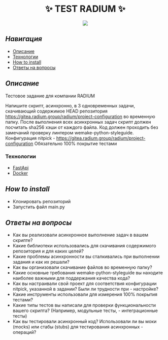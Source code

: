 <h1 align="center">✨ TEST RADIUM ✨</h1>

<p align="center">  
<img src="https://img.shields.io/badge/python-3.12 -blueviolet.svg">

</p>


## ***Навигация***
- [Описание](#описание)
- [Технологии](#Технологии)
- [How to install](#how_to_install)
- [Ответы на вопросы](#questions)

<a name="описание"></a> 
## ***Описание***

Тестовое задание для компании RADIUM

Напишите скрипт, асинхронно, в 3 одновременных задачи, скачивающий содержимое HEAD репозитория https://gitea.radium.group/radium/project-configuration во временную папку.
После выполнения всех асинхронных задач скрипт должен посчитать sha256 хэши от каждого файла.
Код должен проходить без замечаний проверку линтером wemake-python-styleguide. Конфигурация nitpick - https://gitea.radium.group/radium/project-configuration
Обязательно 100% покрытие тестами

<a name="computer_vision_and_machine_learning"></a> 
### Технологии

- [FastApi](https://fastapi.tiangolo.com/)
- [Docker](https://www.docker.com/)

<a name="how_to_install"></a> 
## ***How to install***


- Клонировать репозиторий
- Запустить файл main.py

<a name="questions"></a> 
## ***Ответы на вопросы***

- Как вы реализовали асинхронное выполнение задач в вашем скрипте?
- Какие библиотеки использовались для скачивания содержимого репозитория и для каких целей?
- Какие проблемы асинхронности вы сталкивались при выполнении задания и как их решали?
- Как вы организовали скачивание файлов во временную папку?
- Какие основные требования wemake-python-styleguide вы находите наиболее важными для поддержания качества кода?
- Как вы настраивали свой проект для соответствия конфигурации nitpick, указанной в задании? Были ли трудности при - настройке?
- Какие инструменты использовали для измерения 100% покрытия тестами?
- Какие типы тестов вы написали для проверки функциональности вашего скрипта? (Например, модульные тесты, - интеграционные тесты)
- Как вы тестировали асинхронный код? Использовали ли вы моки (mocks) или стабы (stubs) для тестирования асинхронных - операций?